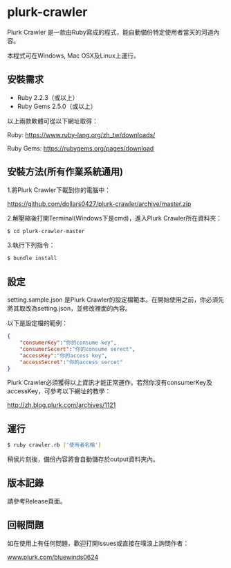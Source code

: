 # plurk-crawler
Plurk Crawler 是一款由Ruby寫成的程式，能自動備份特定使用者當天的河道內容。

本程式可在Windows, Mac OSX及Linux上運行。

安裝需求
-----------
* Ruby 2.2.3（或以上）
* Ruby Gems 2.5.0（或以上）

以上兩款軟體可從以下網址取得：

Ruby: https://www.ruby-lang.org/zh_tw/downloads/

Ruby Gems: https://rubygems.org/pages/download

安裝方法(所有作業系統通用)
-----------

1.將Plurk Crawler下載到你的電腦中：

https://github.com/dollars0427/plurk-crawler/archive/master.zip

2.解壓縮後打開Terminal(Windows下是cmd)，進入Plurk Crawler所在資料夾：

```bash
$ cd plurk-crawler-master
```

3.執行下列指令：

```bash
$ bundle install
```

設定
-----------

setting.sample.json 是Plurk Crawler的設定檔範本。在開始使用之前，你必須先將其取改為setting.json，並修改裡面的內容。

以下是設定檔的範例：

```json
{
	"consumerKey":"你的consume key",
	"consumerSecert":"你的consume serect",
	"accessKey":"你的access key",
	"accessSecret":"你的access sercet"
}

```
Plurk Crawler必須獲得以上資訊才能正常運作。若然你沒有consumerKey及accessKey，可參考以下網址的教學：

http://zh.blog.plurk.com/archives/1121

運行
-----------

```bash
$ ruby crawler.rb ['使用者名稱']
```

稍侯片刻後，備份內容將會自動儲存於output資料夾內。

版本記錄
-----------
請參考Release頁面。

回報問題
-----------
如在使用上有任何問題，歡迎打開Issues或直接在噗浪上詢問作者： 

www.plurk.com/bluewinds0624